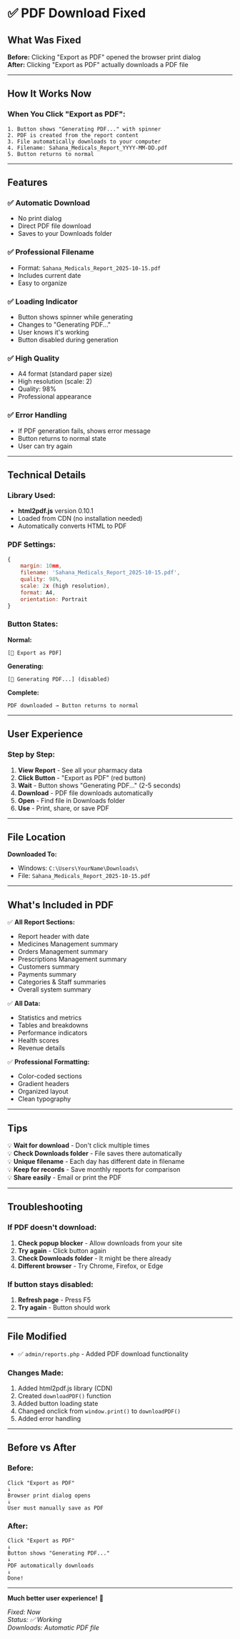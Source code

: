 # ✅ PDF Download Fixed

## What Was Fixed

**Before:** Clicking "Export as PDF" opened the browser print dialog  
**After:** Clicking "Export as PDF" actually downloads a PDF file

---

## How It Works Now

### **When You Click "Export as PDF":**

```
1. Button shows "Generating PDF..." with spinner
2. PDF is created from the report content
3. File automatically downloads to your computer
4. Filename: Sahana_Medicals_Report_YYYY-MM-DD.pdf
5. Button returns to normal
```

---

## Features

### **✅ Automatic Download**
- No print dialog
- Direct PDF file download
- Saves to your Downloads folder

### **✅ Professional Filename**
- Format: `Sahana_Medicals_Report_2025-10-15.pdf`
- Includes current date
- Easy to organize

### **✅ Loading Indicator**
- Button shows spinner while generating
- Changes to "Generating PDF..."
- User knows it's working
- Button disabled during generation

### **✅ High Quality**
- A4 format (standard paper size)
- High resolution (scale: 2)
- Quality: 98%
- Professional appearance

### **✅ Error Handling**
- If PDF generation fails, shows error message
- Button returns to normal state
- User can try again

---

## Technical Details

### **Library Used:**
- **html2pdf.js** version 0.10.1
- Loaded from CDN (no installation needed)
- Automatically converts HTML to PDF

### **PDF Settings:**
```javascript
{
    margin: 10mm,
    filename: 'Sahana_Medicals_Report_2025-10-15.pdf',
    quality: 98%,
    scale: 2x (high resolution),
    format: A4,
    orientation: Portrait
}
```

### **Button States:**

**Normal:**
```
[📄 Export as PDF]
```

**Generating:**
```
[🔄 Generating PDF...] (disabled)
```

**Complete:**
```
PDF downloaded → Button returns to normal
```

---

## User Experience

### **Step by Step:**

1. **View Report** - See all your pharmacy data
2. **Click Button** - "Export as PDF" (red button)
3. **Wait** - Button shows "Generating PDF..." (2-5 seconds)
4. **Download** - PDF file downloads automatically
5. **Open** - Find file in Downloads folder
6. **Use** - Print, share, or save PDF

---

## File Location

**Downloaded To:**
- Windows: `C:\Users\YourName\Downloads\`
- File: `Sahana_Medicals_Report_2025-10-15.pdf`

---

## What's Included in PDF

✅ **All Report Sections:**
- Report header with date
- Medicines Management summary
- Orders Management summary
- Prescriptions Management summary
- Customers summary
- Payments summary
- Categories & Staff summaries
- Overall system summary

✅ **All Data:**
- Statistics and metrics
- Tables and breakdowns
- Performance indicators
- Health scores
- Revenue details

✅ **Professional Formatting:**
- Color-coded sections
- Gradient headers
- Organized layout
- Clean typography

---

## Tips

💡 **Wait for download** - Don't click multiple times  
💡 **Check Downloads folder** - File saves there automatically  
💡 **Unique filename** - Each day has different date in filename  
💡 **Keep for records** - Save monthly reports for comparison  
💡 **Share easily** - Email or print the PDF  

---

## Troubleshooting

### **If PDF doesn't download:**

1. **Check popup blocker** - Allow downloads from your site
2. **Try again** - Click button again
3. **Check Downloads folder** - It might be there already
4. **Different browser** - Try Chrome, Firefox, or Edge

### **If button stays disabled:**

1. **Refresh page** - Press F5
2. **Try again** - Button should work

---

## File Modified

- ✅ `admin/reports.php` - Added PDF download functionality

### **Changes Made:**

1. Added html2pdf.js library (CDN)
2. Created `downloadPDF()` function
3. Added button loading state
4. Changed onclick from `window.print()` to `downloadPDF()`
5. Added error handling

---

## Before vs After

### **Before:**
```
Click "Export as PDF"
↓
Browser print dialog opens
↓
User must manually save as PDF
```

### **After:**
```
Click "Export as PDF"
↓
Button shows "Generating PDF..."
↓
PDF automatically downloads
↓
Done!
```

---

**Much better user experience!** 🎉

*Fixed: Now*  
*Status: ✅ Working*  
*Downloads: Automatic PDF file*

